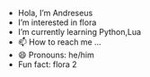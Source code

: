 -  Hola, I’m Andreseus
-  I’m interested in flora
-  I’m currently learning Python,Lua
- 📫 How to reach me ...
- 😄 Pronouns: he/him 
-  Fun fact: flora 2

<!---
Andreseus/Andreseus is a ✨ special ✨ repository because its `README.md` (this file) appears on your GitHub profile.
You can click the Preview link to take a look at your changes.
--->
